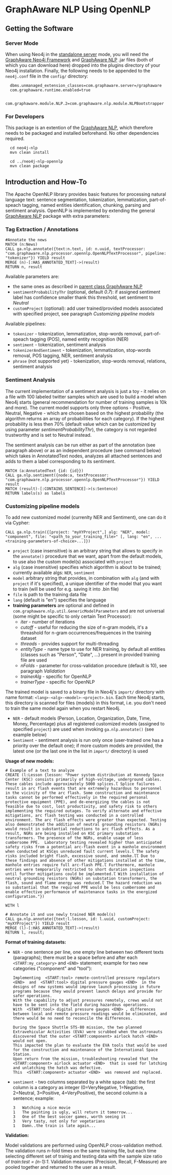 GraphAware NLP Using OpenNLP
==========================================

Getting the Software
---------------------

### Server Mode
When using Neo4j in the <a href="http://docs.neo4j.org/chunked/stable/server-installation.html" target="_blank">standalone server</a> mode, you will need the <a href="https://github.com/graphaware/neo4j-framework" target="_blank">GraphAware Neo4j Framework</a> and <a href="https://github.com/graphaware/neo4j-nlp" target="_blank">GraphAware NLP</a> .jar files (both of which you can download here) dropped into the plugins directory of your Neo4j installation. Finally, the following needs to be appended to the `neo4j.conf` file in the `config/` directory:

```
  dbms.unmanaged_extension_classes=com.graphaware.server=/graphaware
  com.graphaware.runtime.enabled=true

  com.graphaware.module.NLP.2=com.graphaware.nlp.module.NLPBootstrapper
```

### For Developers
This package is an extention of the <a href="https://github.com/graphaware/neo4j-nlp" target="_blank">GraphAware NLP</a>, which therefore needs to be packaged and installed beforehand. No other dependencies required.

```
  cd neo4j-nlp
  mvn clean install

  cd ../neo4j-nlp-opennlp
  mvn clean package
```


Introduction and How-To
-------------------------

The Apache OpenNLP library provides basic features for processing natural language text: sentence segmentation, tokenization, lemmatization, part-of-speach tagging, named entities identification, chunking, parsing and sentiment analysis. OpenNLP is implemented by extending the general <a href="https://github.com/graphaware/neo4j-nlp" target="_blank">GraphAware NLP</a> package with extra parameters:

### Tag Extraction / Annotations
```
#Annotate the news
MATCH (n:News)
CALL ga.nlp.annotate({text:n.text, id: n.uuid, textProcessor: "com.graphaware.nlp.processor.opennlp.OpenNLPTextProcessor", pipeline: "tokenizer"}) YIELD result
MERGE (n)-[:HAS_ANNOTATED_TEXT]->(result)
RETURN n, result
```

Available parameters are:
  * the same ones as described in <a href="https://github.com/graphaware/neo4j-nlp" target="_blank">parent class GraphAware NLP</a>
  * `sentimentProbabilityThr` (optional, default *0.7*): if assigned sentiment label has confidence smaller thank this threshold, set sentiment to *Neutral*
  * `customProject` (optional): add user trained/provided models associated with specified project, see paragraph *Customizing pipeline models*

Available pipelines:
  * `tokenizer` - tokenization, lemmatization, stop-words removal, part-of-speach tagging (POS), named entity recognition (NER)
  * `sentiment` - tokenization, sentiment analysis
  * `tokenizerAndSentiment` - tokenization, lemmatization, stop-words removal, POS tagging, NER, sentiment analysis
  * `phrase` (not supported yet) - tokenization, stop-words removal, relations, sentiment analysis

### Sentiment Analysis
The current implementation of a sentiment analysis is just a toy - it relies on a file with 100 labeled twitter samples which are used to build a model when Neo4j starts (general recommendation for number of training samples is 10k and more). The current model supports only three options - Positive, Neutral, Negative - which are chosen based on the highest probability (the algorithm returns an array of probabilities for each category). If the highest probability is less then 70% (default value which can be customized by using parameter *sentimentProbabilityThr*), the category is not regarded trustworthy and is set to Neutral instead.

The sentiment analysis can be run either as part of the annotation (see paragraph above) or as an independent procedure (see command below) which takes in AnnotatedText nodes, analyzes all attached sentences and adds to them a label corresponding to its sentiment.

```
MATCH (a:AnnotatedText {id: {id}})
CALL ga.nlp.sentiment({node:a, textProcessor: "com.graphaware.nlp.processor.opennlp.OpenNLPTextProcessor"}) YIELD result
MATCH (result)-[:CONTAINS_SENTENCE]->(s:Sentence) 
RETURN labels(s) as labels
```

### Customizing pipeline models
To add new customized model (currenlty NER and Sentiment), one can do it via Cypher:
```
CALL ga.nlp.train({[project: "myXYProject",] alg: "NER", model: "component", file: "<path_to_your_training_file>" [, lang: "en", ...<training-parameters-of-choice>...]})
```
  * `project` (case insensitive) is an arbitrary string that allows to specify in the `annotate()` procedure that we want, apart from the default models, to use also the custom model(s) associated with `project`
  * `alg` (case insensitive) specifies which algorithm is about to be trained; currently available algs: `NER`, `sentiment`
  * `model` arbitrary string that provides, in combination with `alg` (and with `project` if it's specified), a unique identifier of the model that you want to train (will be used for e.g. saving it into .bin file)
  * `file` is path to the training data file
  * `lang` (default is "en") specifies the language
  * **training parameters** are optional and defined in `com.graphaware.nlp.util.GenericModelParameters` and are not universal (some might be specific to only certain Text Processor):
    * *iter* - number of iterations
    * *cutoff* - useful for reducing the size of n-gram models, it's a threashold for n-gram occurrences/frequences in the training dataset
    * *threads* - provides support for multi-threading
    * *entityType* - name type to use for NER training, by default all entities (classes such as "Person", "Date", ...) present in provided training file are used
    * *nFolds* - parameter for cross-validation procedure (default is 10), see paragraph *Validation*
    * *trainerAlg* - specific for OpenNLP
    * *trainerType* - specific for OpenNLP

The trained model is saved to a binary file in Neo4j's `import/` directory with name format: `<lang>-<alg>-<model>-<project>.bin`. Each time Neo4j starts, this directory is scanned for files (models) in this format, i.e. you don't need to train the same model again when you restart Neo4j.
  * `NER` - default models (Person, Location, Organization, Date, Time, Money, Percentage) plus all registered customized models (assigned to specified `project`) are used when invoking `ga.nlp.annotate()` (see example below)
  * `Sentiment` - sentiment analysis is run only once (user-trained one has a priority over the default one); if more custom models are provided, the latest one (or the last one in the list in `import/` directory) is used

**Usage of new models:**
```
# Example of a text to analyze
CREATE (l:Lesson {lesson: "Power system distribution at Kennedy Space Center (KSC) consists primarily of high-voltage, underground cables. These cables include approximately 5000 splices.ľ Splice failures result in arc flash events that are extremely hazardous to personnel in the vicinity of the arc flash. Some construction and maintenance tasks cannot be performed effectively in the required personal protective equipment (PPE), and de-energizing the cables is not feasible due to cost, lost productivity, and safety risk to others implementing the required outages. To verify alternate and effective mitigations, arc flash testing was conducted in a controlled environment. The arc flash effects were greater than expected. Testing also demonstrated the addition of neutral grounding resistors (NGRs) would result in substantial reductions to arc flash effects. As a result, NGRs are being installed on KSC primary substation transformers. The presence of the NGRs, enable usage of less cumbersome PPE.  Laboratory testing revealed higher than anticipated safety risks from a potential arc-flash event in a manhole environment when conducted at KSCęs unreduced fault current levels.ľ The safety risks included bright flash, excessive sound, and smoke.ľľ Due to these findings and absence of other mitigations installed at the time, manhole entries require full arc-flash PPE.ľ Furthermore, manhole entries were temporarily restricted to short duration inspections until further mitigations could be implemented.ľ With installation of neutral grounding resistors (NGRs) on substation transformers, the flash, sound and flame energy was reduced.ľ The hazard reduction was so substantial that the required PPE would be less cumbersome and enable effective performance of maintenance tasks in the energized configuration."})

WITH l

# Annotate it and use newly trained NER model(s)
CALL ga.nlp.annotate({text:l.lesson, id: l.uuid, customProject: "myXYProject"}) YIELD result
MERGE (l)-[:HAS_ANNOTATED_TEXT]->(result)
RETURN l, result;
```

**Format of training datasets:**
  * `NER` - one sentence per line, one empty line between two different texts (paragraphs); there must be a space before and after each `<START:my_category>` and `<END>` statement; example for two new categories ("component" and "tool"):
    ```
    Implementing  <START:tool> remote-controlled pressure regulators <END>  and  <START:tool> digital pressure gauges <END>  in the designs of new systems would improve launch processing in future programs because they would prevent launch delays and provide for safer operations.
    With the capability to adjust pressures remotely, crews would not have to be sent into the field during hazardous operations.
    With  <START:tool> digital pressure gauges <END> , differences between local and remote pressure readings would be eliminated, and there would be no need to reconcile the differences.

    During the Space Shuttle STS-80 mission, the two planned Extravehicular Activities (EVA) were scrubbed when the astronauts discovered that the outer <START:component> airlock hatch <END> would not open.
    This impacted the plan to evaluate the EVA tools that would be used for the construction and maintenance of the International Space Station.
    Upon return from the mission, troubleshooting revealed that the  <START:component> airlock actuator <END>  that is used for latching and unlatching the hatch was defective.
    This  <START:component> actuator <END>  was removed and replaced.
    ```
  * `sentiment` - two columns separated by a white space (tab): the first column is a category as integer (0=VeryNegative, 1=Negative, 2=Neutral, 3=Positive, 4=VeryPositive), the second column is a sentence; example:
    ```
    3   Watching a nice movie
    1   The painting is ugly, will return it tomorrow...
    3   One of the best soccer games, worth seeing it
    3   Very tasty, not only for vegetarians
    1   Damn..the train is late again...
    ```

**Validation:**

Model validations are performed using OpenNLP cross-validation method. The validation runs *n*-fold times on the same training file, but each time selecting different set of trainig and testing data with the sample size ratio of *train:test = (n-1):1*. Validation measures (Precision, Recall, F-Measure) are pooled together and returned to the user as a result.
